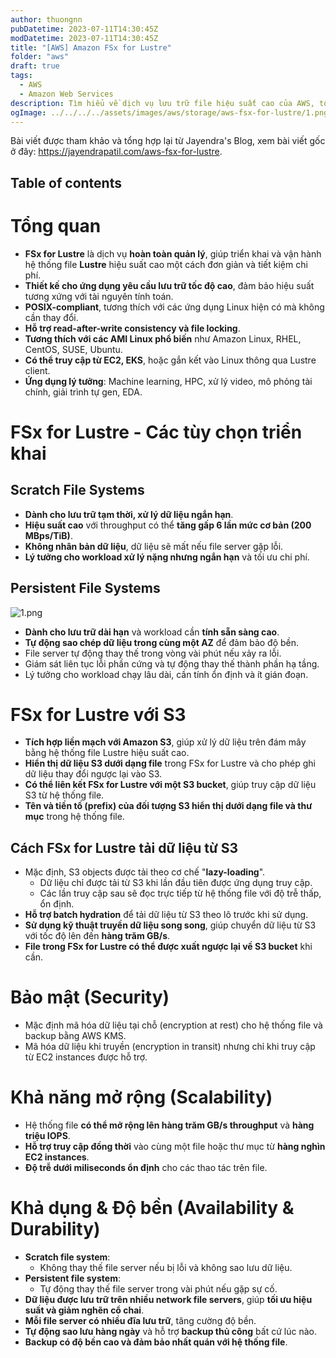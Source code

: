 ```yaml
---
author: thuongnn
pubDatetime: 2023-07-11T14:30:45Z
modDatetime: 2023-07-11T14:30:45Z
title: "[AWS] Amazon FSx for Lustre"
folder: "aws"
draft: true
tags:
  - AWS
  - Amazon Web Services
description: Tìm hiểu về dịch vụ lưu trữ file hiệu suất cao của AWS, tối ưu cho các workload tính toán song song.
ogImage: ../../../../assets/images/aws/storage/aws-fsx-for-lustre/1.png
---
```


Bài viết được tham khảo và tổng hợp lại từ Jayendra's Blog, xem bài viết gốc ở đây: https://jayendrapatil.com/aws-fsx-for-lustre.

## Table of contents

# **Tổng quan**

- **FSx for Lustre** là dịch vụ **hoàn toàn quản lý**, giúp triển khai và vận hành hệ thống file **Lustre** hiệu suất cao một cách đơn giản và tiết kiệm chi phí.
- **Thiết kế cho ứng dụng yêu cầu lưu trữ tốc độ cao**, đảm bảo hiệu suất tương xứng với tài nguyên tính toán.
- **POSIX-compliant**, tương thích với các ứng dụng Linux hiện có mà không cần thay đổi.
- **Hỗ trợ read-after-write consistency và file locking**.
- **Tương thích với các AMI Linux phổ biến** như Amazon Linux, RHEL, CentOS, SUSE, Ubuntu.
- **Có thể truy cập từ EC2, EKS**, hoặc gắn kết vào Linux thông qua Lustre client.
- **Ứng dụng lý tưởng**: Machine learning, HPC, xử lý video, mô phỏng tài chính, giải trình tự gen, EDA.

# **FSx for Lustre - Các tùy chọn triển khai**

## **Scratch File Systems**

- **Dành cho lưu trữ tạm thời, xử lý dữ liệu ngắn hạn**.
- **Hiệu suất cao** với throughput có thể **tăng gấp 6 lần mức cơ bản (200 MBps/TiB)**.
- **Không nhân bản dữ liệu**, dữ liệu sẽ mất nếu file server gặp lỗi.
- **Lý tưởng cho workload xử lý nặng nhưng ngắn hạn** và tối ưu chi phí.

## **Persistent File Systems**

![1.png](@/assets/images/aws/storage/aws-fsx-for-lustre/1.png)

- **Dành cho lưu trữ dài hạn** và workload cần **tính sẵn sàng cao**.
- **Tự động sao chép dữ liệu trong cùng một AZ** để đảm bảo độ bền.
- File server tự động thay thế trong vòng vài phút nếu xảy ra lỗi.
- Giám sát liên tục lỗi phần cứng và tự động thay thế thành phần hạ tầng.
- Lý tưởng cho workload chạy lâu dài, cần tính ổn định và ít gián đoạn.

# **FSx for Lustre với S3**

- **Tích hợp liền mạch với Amazon S3**, giúp xử lý dữ liệu trên đám mây bằng hệ thống file Lustre hiệu suất cao.
- **Hiển thị dữ liệu S3 dưới dạng file** trong FSx for Lustre và cho phép ghi dữ liệu thay đổi ngược lại vào S3.
- **Có thể liên kết FSx for Lustre với một S3 bucket**, giúp truy cập dữ liệu S3 từ hệ thống file.
- **Tên và tiền tố (prefix) của đối tượng S3 hiển thị dưới dạng file và thư mục** trong hệ thống file.

## **Cách FSx for Lustre tải dữ liệu từ S3**

- Mặc định, S3 objects được tải theo cơ chế "**lazy-loading**".
  - Dữ liệu chỉ được tải từ S3 khi lần đầu tiên được ứng dụng truy cập.
  - Các lần truy cập sau sẽ đọc trực tiếp từ hệ thống file với độ trễ thấp, ổn định.
- **Hỗ trợ batch hydration** để tải dữ liệu từ S3 theo lô trước khi sử dụng.
- **Sử dụng kỹ thuật truyền dữ liệu song song**, giúp chuyển dữ liệu từ S3 với tốc độ lên đến **hàng trăm GB/s**.
- **File trong FSx for Lustre có thể được xuất ngược lại về S3 bucket** khi cần.

# **Bảo mật (Security)**

- Mặc định mã hóa dữ liệu tại chỗ (encryption at rest) cho hệ thống file và backup bằng AWS KMS.
- Mã hóa dữ liệu khi truyền (encryption in transit) nhưng chỉ khi truy cập từ EC2 instances được hỗ trợ.

# **Khả năng mở rộng (Scalability)**

- Hệ thống file **có thể mở rộng lên hàng trăm GB/s throughput** và **hàng triệu IOPS**.
- **Hỗ trợ truy cập đồng thời** vào cùng một file hoặc thư mục từ **hàng nghìn EC2 instances**.
- **Độ trễ dưới miliseconds ổn định** cho các thao tác trên file.

# **Khả dụng & Độ bền (Availability & Durability)**

- **Scratch file system**:
  - Không thay thế file server nếu bị lỗi và không sao lưu dữ liệu.
- **Persistent file system**:
  - Tự động thay thế file server trong vài phút nếu gặp sự cố.
- **Dữ liệu được lưu trữ trên nhiều network file servers**, giúp **tối ưu hiệu suất và giảm nghẽn cổ chai**.
- **Mỗi file server có nhiều đĩa lưu trữ**, tăng cường độ bền.
- **Tự động sao lưu hàng ngày** và hỗ trợ **backup thủ công** bất cứ lúc nào.
- **Backup có độ bền cao và đảm bảo nhất quán với hệ thống file**.
